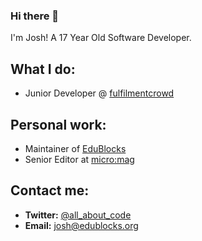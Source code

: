 ### Hi there 👋

I'm Josh! A 17 Year Old Software Developer.

## What I do:
- Junior Developer @ [fulfilmentcrowd](https://www.fulfilmentcrowd.com/)

## Personal work:
- Maintainer of [EduBlocks](https://edublocks.org)
- Senior Editor at [micro:mag](https://micromag.cc)

## Contact me:
- **Twitter:** [@all_about_code](https://twitter.com/all_about_code)
- **Email:** [josh@edublocks.org](mailto:josh@edublocks.org)
